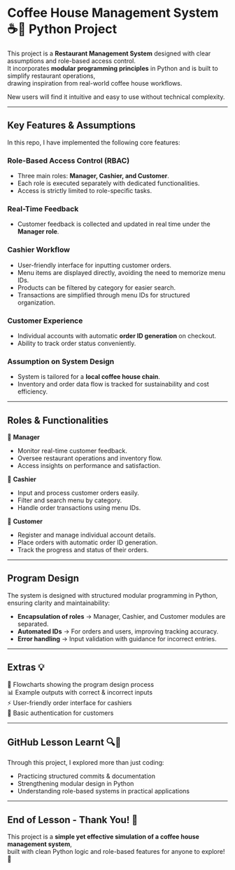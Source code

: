 # Coffee House Management System ☕🍴 Python Project  
This project is a **Restaurant Management System** designed with clear assumptions and role-based access control.  
It incorporates **modular programming principles** in Python and is built to simplify restaurant operations,  
drawing inspiration from real-world coffee house workflows.  

New users will find it intuitive and easy to use without technical complexity.  

---

## Key Features & Assumptions
In this repo, I have implemented the following core features:

### Role-Based Access Control (RBAC)  
- Three main roles: **Manager, Cashier, and Customer**.  
- Each role is executed separately with dedicated functionalities.  
- Access is strictly limited to role-specific tasks.  

### Real-Time Feedback  
- Customer feedback is collected and updated in real time under the **Manager role**.  

### Cashier Workflow  
- User-friendly interface for inputting customer orders.  
- Menu items are displayed directly, avoiding the need to memorize menu IDs.  
- Products can be filtered by category for easier search.  
- Transactions are simplified through menu IDs for structured organization.  

### Customer Experience  
- Individual accounts with automatic **order ID generation** on checkout.  
- Ability to track order status conveniently.  

### Assumption on System Design  
- System is tailored for a **local coffee house chain**.  
- Inventory and order data flow is tracked for sustainability and cost efficiency.  

---

## Roles & Functionalities  

🔹 **Manager**  
- Monitor real-time customer feedback.  
- Oversee restaurant operations and inventory flow.  
- Access insights on performance and satisfaction.  

🔹 **Cashier**  
- Input and process customer orders easily.  
- Filter and search menu by category.  
- Handle order transactions using menu IDs.  

🔹 **Customer**  
- Register and manage individual account details.  
- Place orders with automatic order ID generation.  
- Track the progress and status of their orders.  

---

## Program Design  
The system is designed with structured modular programming in Python, ensuring clarity and maintainability:  

- **Encapsulation of roles** → Manager, Cashier, and Customer modules are separated.  
- **Automated IDs** → For orders and users, improving tracking accuracy.  
- **Error handling** → Input validation with guidance for incorrect entries.  

---

## Extras 💡  
📝 Flowcharts showing the program design process  
📊 Example outputs with correct & incorrect inputs  
⚡ User-friendly order interface for cashiers  
🔐 Basic authentication for customers  

---

## GitHub Lesson Learnt 🔍📝  
Through this project, I explored more than just coding:  

- Practicing structured commits & documentation  
- Strengthening modular design in Python  
- Understanding role-based systems in practical applications  

---

## End of Lesson - Thank You! 🙌  
This project is a **simple yet effective simulation of a coffee house management system**,  
built with clean Python logic and role-based features for anyone to explore! 🚀  
